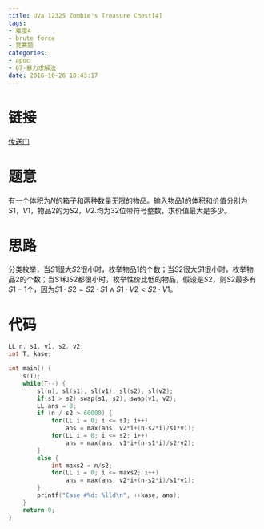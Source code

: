 ```yaml
---
title: UVa 12325 Zombie's Treasure Chest[4]
tags:
- 难度4
- brute force
- 竞赛题
categories:
- apoc
- 07-暴力求解法
date: 2016-10-26 10:43:17
---
```

# 链接
[传送门](http://uva.onlinejudge.org/index.php?option=com_onlinejudge&Itemid=8&category=24&page=show_problem&problem=3747)

# 题意
有一个体积为$N$的箱子和两种数量无限的物品。输入物品$1$的体积和价值分别为$S1$，$V1$，物品$2$的为$S2$，$V2$.均为$32$位带符号整数，求价值最大是多少。

# 思路
分类枚举，当$S1$很大$S2$很小时，枚举物品1的个数；当$S2$很大$S1$很小时，枚举物品$2$的个数；当$S1$和$S2$都很小时，枚举性价比低的物品，假设是$S2$，则$S2$最多有$S1-1$个，因为$S1\cdot S2=S2\cdot S1\wedge S1\cdot V2<S2\cdot V1$。

# 代码
```cpp
LL n, s1, v1, s2, v2;
int T, kase;

int main() {
	s(T);
	while(T--) {
		sl(n), sl(s1), sl(v1), sl(s2), sl(v2);
		if(s1 > s2) swap(s1, s2), swap(v1, v2);
		LL ans = 0;
		if (n / s2 > 60000) {
			for(LL i = 0; i <= s1; i++) 
				ans = max(ans, v2*i+(n-s2*i)/s1*v1);
			for(LL i = 0; i <= s2; i++) 
				ans = max(ans, v1*i+(n-s1*i)/s2*v2);
		}
		else {
			int maxs2 = n/s2;
			for(LL i = 0; i <= maxs2; i++) 
				ans = max(ans, v2*i+(n-s2*i)/s1*v1);
		}
		printf("Case #%d: %lld\n", ++kase, ans);
	}
	return 0;
}
```